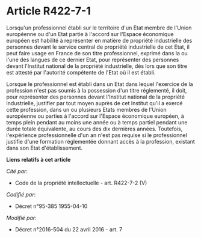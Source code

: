 # Article R422-7-1

Lorsqu'un professionnel établi sur le territoire d'un Etat membre de  l'Union européenne ou d'un Etat partie à l'accord sur
l'Espace économique européen est habilité à représenter en matière de propriété industrielle des personnes devant le service
central de propriété industrielle de cet Etat, il peut faire usage en France de son titre professionnel, exprimé dans la ou
l'une des langues de ce dernier Etat, pour représenter des personnes devant l'Institut national de la propriété industrielle,
dès lors que son titre est attesté par l'autorité compétente de l'Etat où il est établi. 

Lorsque le professionnel est établi dans un Etat dans lequel l'exercice de la profession n'est pas soumis à la possession
d'un titre réglementé, il doit, pour représenter des personnes devant l'Institut national de la propriété industrielle,
justifier par tout moyen auprès de cet Institut qu'il a exercé cette profession, dans un ou plusieurs Etats membres de
l'Union européenne ou parties à l'accord sur l'Espace économique européen, à temps plein pendant au moins une année ou à
temps partiel pendant une durée totale équivalente, au cours des dix dernières années. Toutefois, l'expérience
professionnelle d'un an n'est pas requise si le professionnel justifie d'une formation réglementée donnant accès à la
profession, existant dans son Etat d'établissement.

**Liens relatifs à cet article**

_Cité par_:

  - Code de la propriété intellectuelle - art. R422-7-2 (V)

_Codifié par_:

  - Décret n°95-385 1955-04-10

_Modifié par_:

  - Décret n°2016-504 du 22 avril 2016 - art. 7
